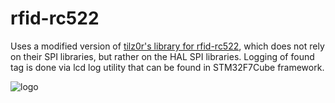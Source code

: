 # rfid-rc522

Uses a modified version of [tilz0r's library for rfid-rc522](https://github.com/MaJerle/stm32f429/blob/master/00-STM32F429_LIBRARIES/tm_stm32f4_mfrc522.c), which does not rely on their SPI libraries, but rather on the HAL SPI libraries. Logging of found tag is done via lcd log utility that can be found in STM32F7Cube framework.

![logo](https://github.com/xtrinch/stm23f7-demos/blob/master/07-rfid-rc522/demo.jpg "Demo in action")
